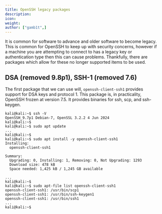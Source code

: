```yaml
---
title: OpenSSH legacy packages
description:
icon:
weight:
author: ["gamb1t",]
---
```


It is common for software to advance and older software to become legacy. This is common for OpenSSH to keep up with security concerns, however if a machine you are attempting to connect to has a legacy key or authentication type then this can cause problems. Thankfully, there are packages which allow for these no longer supported items to be used.

## DSA (removed 9.8p1), SSH-1 (removed 7.6)

The first package that we can use will, `openssh-client-ssh1` provides support for DSA keys and protocol 1. This package is, in practicality, OpenSSH frozen at version 7.5. It provides binaries for ssh, scp, and ssh-keygen.

```console
kali@kali:~$ ssh -V
OpenSSH_9.7p1 Debian-7, OpenSSL 3.2.2 4 Jun 2024
kali@kali:~$
kali@kali:~$ sudo apt update
...
kali@kali:~$
kali@kali:~$ sudo apt install -y openssh-client-ssh1
Installing:
  openssh-client-ssh1

Summary:
  Upgrading: 0, Installing: 1, Removing: 0, Not Upgrading: 1293
  Download size: 478 kB
  Space needed: 1,425 kB / 1,245 GB available

...
kali@kali:~$
kali@kali:~$ sudo apt-file list openssh-client-ssh1
openssh-client-ssh1: /usr/bin/scp1
openssh-client-ssh1: /usr/bin/ssh-keygen1
openssh-client-ssh1: /usr/bin/ssh1
...
kali@kali:~$
```

<!-- @gamb1t: commented out until package is in kali-rolling
## GSS-API (removed 9.8p1)

For those who need GSS-API authentication, we need to install a separate package, `openssh-client-gssapi`.

```console
kali@kali:~$ ssh -V
OpenSSH_9.7p1 Debian-7, OpenSSL 3.2.2 4 Jun 2024
kali@kali:~$
kali@kali:~$ sudo apt update
...
kali@kali:~$
kali@kali:~$ sudo apt install -y openssh-client-gssapi
...
kali@kali:~$
kali@kali:~$ sudo apt-file list openssh-client-gssapi
...
kali@kali:~$
```
-->
